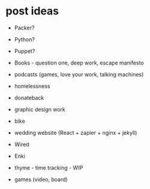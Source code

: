 # post ideas


* Packer?
* Python?
* Puppet?
* Books - question one, deep work, escape manifesto
* podcasts (games, love your work, talking machines)
* homelessness
* donateback
* graphic design work
* bike
* wedding website (React + zapier + nginx + jekyll)
* Wired
* Enki

* thyme - time tracking - WIP

* games (video, board)
